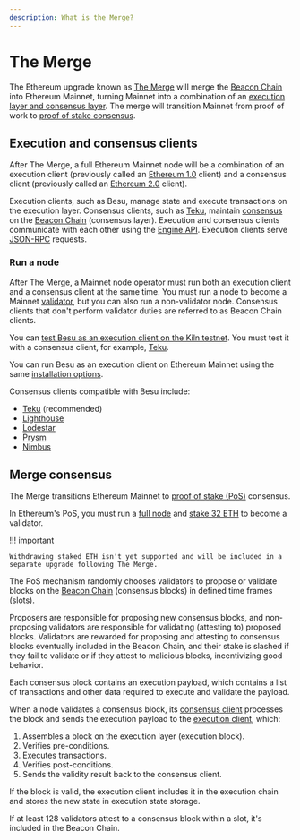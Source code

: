 ```yaml
---
description: What is the Merge?
---
```


# The Merge

The Ethereum upgrade known as [The Merge](https://ethereum.org/en/upgrades/merge/) will merge the [Beacon Chain] into
Ethereum Mainnet, turning Mainnet into a combination of an
[execution layer and consensus layer](#execution-and-consensus-clients).
The merge will transition Mainnet from proof of work to [proof of stake consensus](#merge-consensus).

## Execution and consensus clients

After The Merge, a full Ethereum Mainnet node will be a combination of an execution client (previously called an
[Ethereum 1.0](https://blog.ethereum.org/2022/01/24/the-great-eth2-renaming/) client) and a consensus client (previously
called an [Ethereum 2.0](https://blog.ethereum.org/2022/01/24/the-great-eth2-renaming/) client).

Execution clients, such as Besu, manage state and execute transactions on the execution layer.
Consensus clients, such as [Teku](https://docs.teku.consensys.net/en/stable/), maintain [consensus](#merge-consensus) on
the [Beacon Chain](https://ethereum.org/en/upgrades/beacon-chain/) (consensus layer).
Execution and consensus clients communicate with each other using the
[Engine API](https://github.com/ethereum/execution-apis/blob/main/src/engine/specification.md).
Execution clients serve [JSON-RPC](../Reference/API-Methods.md) requests.

### Run a node

After The Merge, a Mainnet node operator must run both an execution client and a consensus client at the same time.
You must run a node to become a Mainnet [validator](#merge-consensus), but you can also run a non-validator node.
Consensus clients that don't perform validator duties are referred to as Beacon Chain clients.

You can
[test Besu as an execution client on the Kiln testnet](../HowTo/Get-Started/Starting-node.md#run-a-node-on-kiln-testnet).
You must test it with a consensus client, for example, [Teku].

You can run Besu as an execution client on Ethereum Mainnet using the same
[installation options](../HowTo/Get-Started/Installation-Options).

Consensus clients compatible with Besu include:

- [Teku] (recommended)
- [Lighthouse](https://lighthouse.sigmaprime.io/)
- [Lodestar](https://lodestar.chainsafe.io/)
- [Prysm](https://github.com/prysmaticlabs/prysm)
- [Nimbus](https://nimbus.team/)

## Merge consensus

The Merge transitions Ethereum Mainnet to
[proof of stake (PoS)](https://ethereum.org/en/developers/docs/consensus-mechanisms/pos/) consensus.

In Ethereum's PoS, you must run a [full node](#execution-and-consensus-clients) and
[stake 32 ETH](https://ethereum.org/en/staking/) to become a validator.

!!! important

    Withdrawing staked ETH isn't yet supported and will be included in a separate upgrade following The Merge.

The PoS mechanism randomly chooses validators to propose or validate blocks on the [Beacon Chain] (consensus blocks) in
defined time frames (slots).

Proposers are responsible for proposing new consensus blocks, and non-proposing validators are responsible for
validating (attesting to) proposed blocks.
Validators are rewarded for proposing and attesting to consensus blocks eventually included in the Beacon Chain, and
their stake is slashed if they fail to validate or if they attest to malicious blocks, incentivizing good behavior.

Each consensus block contains an execution payload, which contains a list of transactions and other data required to
execute and validate the payload.

When a node validates a consensus block, its [consensus client](#execution-and-consensus-clients) processes the block
and sends the execution payload to the [execution client](#execution-and-consensus-clients), which:

1. Assembles a block on the execution layer (execution block).
1. Verifies pre-conditions.
1. Executes transactions.
1. Verifies post-conditions.
1. Sends the validity result back to the consensus client.

If the block is valid, the execution client includes it in the execution chain and stores the new state in execution
state storage.

If at least 128 validators attest to a consensus block within a slot, it's included in the Beacon Chain.

<!-- links -->
[Beacon Chain]: https://ethereum.org/en/upgrades/beacon-chain/
[Teku]: https://docs.teku.consensys.net/en/stable/
